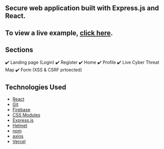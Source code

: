 ## Secure web application built with Express.js and React.

## To view a live example, **[click here](https://secured-app-lake.vercel.app/login)**.

## Sections

✔️ Landing page (Login)
✔️ Register
✔️ Home
✔️ Profile
✔️ Live Cyber Threat Map
✔️ Form (XSS & CSRF prtoected)

## Technologies Used

- [React](https://react.dev/)
- [Git](https://git-scm.com)
- [Firebase](https://firebase.google.com/docs/auth)
- [CSS Modules](https://github.com/css-modules/css-modules)
- [Express.js](https://expressjs.com/)
- [Helmet](https://helmetjs.github.io/)
- [npm](http://npmjs.com)
- [axios](https://www.npmjs.com/package/axios)
- [Vercel](https://vercel.com/)
